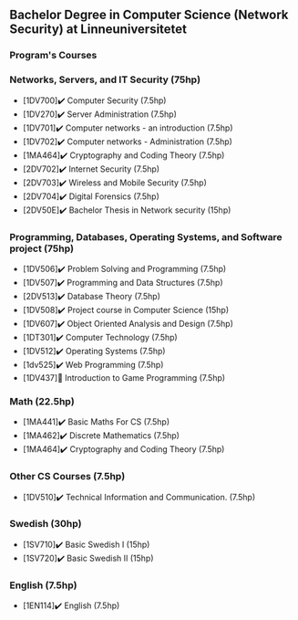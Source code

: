 ## Bachelor Degree in Computer Science (Network Security) at Linneuniversitetet

### Program's Courses
 

### Networks, Servers, and IT Security (75hp)
* [1DV700]:heavy_check_mark:  Computer Security (7.5hp)
* [1DV270]:heavy_check_mark:  Server Administration (7.5hp)
* [1DV701]:heavy_check_mark:  Computer networks - an introduction (7.5hp)
* [1DV702]:heavy_check_mark:  Computer networks - Administration (7.5hp)
* [1MA464]:heavy_check_mark:  Cryptography and Coding Theory (7.5hp)
* [2DV702]:heavy_check_mark:  Internet Security (7.5hp)
* [2DV703]:heavy_check_mark:  Wireless and Mobile Security (7.5hp)
* [2DV704]:heavy_check_mark:  Digital Forensics (7.5hp)
* [2DV50E]:heavy_check_mark:  Bachelor Thesis in Network security (15hp)


### Programming, Databases, Operating Systems, and Software project (75hp)
* [1DV506]:heavy_check_mark:  Problem Solving and Programming (7.5hp)
* [1DV507]:heavy_check_mark:  Programming and Data Structures (7.5hp)
* [2DV513]:heavy_check_mark:  Database Theory (7.5hp)
* [1DV508]:heavy_check_mark:  Project course in Computer Science (15hp)
* [1DV607]:heavy_check_mark:  Object Oriented Analysis and Design (7.5hp)
* [1DT301]:heavy_check_mark:  Computer Technology (7.5hp)
* [1DV512]:heavy_check_mark:  Operating Systems (7.5hp)
* [1dv525]:heavy_check_mark:  Web Programming (7.5hp)
* [1DV437]🔄  Introduction to Game Programming (7.5hp)


### Math (22.5hp)
* [1MA441]:heavy_check_mark:  Basic Maths For CS (7.5hp)
* [1MA462]:heavy_check_mark:  Discrete Mathematics (7.5hp)
* [1MA464]:heavy_check_mark:  Cryptography and Coding Theory (7.5hp)

### Other CS Courses (7.5hp)
* [1DV510]:heavy_check_mark:  Technical Information and Communication. (7.5hp)

### Swedish (30hp)
* [1SV710]:heavy_check_mark:  Basic Swedish I (15hp)
* [1SV720]:heavy_check_mark:  Basic Swedish II (15hp)

### English (7.5hp)
* [1EN114]:heavy_check_mark:  English (7.5hp)
